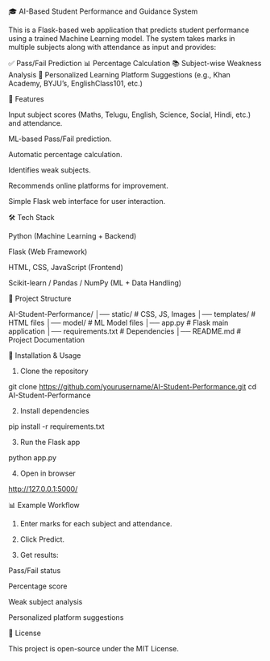 🎓 AI-Based Student Performance and Guidance System

This is a Flask-based web application that predicts student performance using a trained Machine Learning model.
The system takes marks in multiple subjects along with attendance as input and provides:

✅ Pass/Fail Prediction
📊 Percentage Calculation
📚 Subject-wise Weakness Analysis
🎯 Personalized Learning Platform Suggestions (e.g., Khan Academy, BYJU’s, EnglishClass101, etc.)


🔧 Features

Input subject scores (Maths, Telugu, English, Science, Social, Hindi, etc.) and attendance.

ML-based Pass/Fail prediction.

Automatic percentage calculation.

Identifies weak subjects.

Recommends online platforms for improvement.

Simple Flask web interface for user interaction.


🛠 Tech Stack

Python (Machine Learning + Backend)

Flask (Web Framework)

HTML, CSS, JavaScript (Frontend)

Scikit-learn / Pandas / NumPy (ML + Data Handling)


📂 Project Structure

AI-Student-Performance/
│── static/                # CSS, JS, Images
│── templates/             # HTML files
│── model/                 # ML Model files
│── app.py                 # Flask main application
│── requirements.txt       # Dependencies
│── README.md              # Project Documentation


🚀 Installation & Usage

1. Clone the repository

git clone https://github.com/yourusername/AI-Student-Performance.git
cd AI-Student-Performance

2. Install dependencies

pip install -r requirements.txt

3. Run the Flask app

python app.py

4. Open in browser

http://127.0.0.1:5000/

📊 Example Workflow

1. Enter marks for each subject and attendance.

2. Click Predict.

3. Get results:

Pass/Fail status

Percentage score

Weak subject analysis

Personalized platform suggestions

📜 License

This project is open-source under the MIT License.
